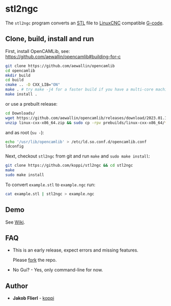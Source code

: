 # stl2ngc

The ```stl2ngc``` program converts an [STL](https://en.wikipedia.org/wiki/STL_(file_format)) file to [LinuxCNC](http://linuxcnc.org/) compatible [G-code](http://linuxcnc.org/docs/html/gcode.html).

## Clone, build, install and run

First, install OpenCAMLib, see: https://github.com/aewallin/opencamlib#building-for-c
```bash
git clone https://github.com/aewallin/opencamlib
cd opencamlib
mkdir build
cd build
cmake .. -D CXX_LIB="ON"
make . # try make -j4 for a faster build if you have a multi-core machine
make install .
```

or use a prebuilt release:

```bash
cd Downloads/
wget https://github.com/aewallin/opencamlib/releases/download/2023.01.11/linux-cxx-x86_64.zip
unzip linux-cxx-x86_64.zip && sudo cp -rpv prebuilds/linux-cxx-x86_64/* /usr
```
and as root (```su -```):

```bash
echo '/usr/lib/opencamlib' > /etc/ld.so.conf.d/opencamlib.conf
ldconfig
```

Next, checkout ```stl2ngc``` from git and run ```make``` and ```sudo make install```:
```bash
git clone https://github.com/koppi/stl2ngc && cd stl2ngc
make
sudo make install
```

To convert ```example.stl``` to ```example.ngc``` run:
```bash
cat example.stl | stl2ngc > example.ngc
```

## Demo

See [Wiki](../../wiki/).

## FAQ

* This is an early release, expect errors and missing features.
  
  Please [fork](https://github.com/koppi/stl2ngc/network) the repo.

* No Gui? - Yes, only command-line for now.

## Author

* **Jakob Flierl** - [koppi](https://github.com/koppi)
